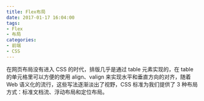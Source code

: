 ```yaml
---
title: Flex布局
date: 2017-01-17 16:04:00
tags: 
- Flex
- 布局
categories:
- 前端
- CSS
---
```

在网页布局没有进入 CSS 的时代，排版几乎是通过 table 元素实现的，在 table 的单元格里可以方便的使用 align、valign 来实现水平和垂直方向的对齐，随着 Web 语义化的流行，这些写法逐渐淡出了视野，CSS 标准为我们提供了 3 种布局方式：标准文档流、浮动布局和定位布局。
